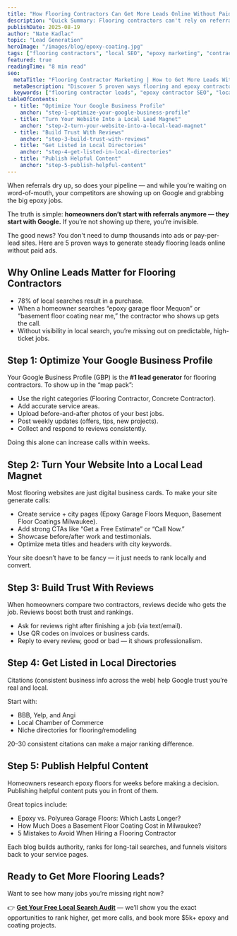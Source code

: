 ```yaml
---
title: "How Flooring Contractors Can Get More Leads Online Without Paid Ads"
description: "Quick Summary: Flooring contractors can't rely on referrals alone. By optimizing your Google Business Profile, improving your website, building reviews, and publishing helpful content, you can turn Google into your most consistent source of new leads."
publishDate: 2025-08-19
author: "Nate Kadlac"
topic: "Lead Generation"
heroImage: "/images/blog/epoxy-coating.jpg"
tags: ["flooring contractors", "local SEO", "epoxy marketing", "contractor leads"]
featured: true
readingTime: "8 min read"
seo:
  metaTitle: "Flooring Contractor Marketing | How to Get More Leads Without Ads"
  metaDescription: "Discover 5 proven ways flooring and epoxy contractors can generate steady leads online without paid ads — from Google Business Profile optimization to review strategies."
  keywords: ["flooring contractor leads", "epoxy contractor SEO", "local SEO for contractors", "garage floor marketing"]
tableOfContents:
  - title: "Optimize Your Google Business Profile"
    anchor: "step-1-optimize-your-google-business-profile"
  - title: "Turn Your Website Into a Local Lead Magnet"
    anchor: "step-2-turn-your-website-into-a-local-lead-magnet"
  - title: "Build Trust With Reviews"
    anchor: "step-3-build-trust-with-reviews"
  - title: "Get Listed in Local Directories"
    anchor: "step-4-get-listed-in-local-directories"
  - title: "Publish Helpful Content"
    anchor: "step-5-publish-helpful-content"
---
```


When referrals dry up, so does your pipeline — and while you’re waiting on word-of-mouth, your competitors are showing up on Google and grabbing the big epoxy jobs.

The truth is simple: **homeowners don’t start with referrals anymore — they start with Google.** If you’re not showing up there, you’re invisible.  

The good news? You don't need to dump thousands into ads or pay-per-lead sites. Here are 5 proven ways to generate steady flooring leads online without paid ads.  

<!-- TABLE_OF_CONTENTS -->


## Why Online Leads Matter for Flooring Contractors

- 78% of local searches result in a purchase.  
- When a homeowner searches “epoxy garage floor Mequon” or “basement floor coating near me,” the contractor who shows up gets the call.  
- Without visibility in local search, you’re missing out on predictable, high-ticket jobs.  



## Step 1: Optimize Your Google Business Profile

Your Google Business Profile (GBP) is the **#1 lead generator** for flooring contractors. To show up in the “map pack”:  

- Use the right categories (Flooring Contractor, Concrete Contractor).  
- Add accurate service areas.  
- Upload before-and-after photos of your best jobs.  
- Post weekly updates (offers, tips, new projects).  
- Collect and respond to reviews consistently.  

Doing this alone can increase calls within weeks.  



## Step 2: Turn Your Website Into a Local Lead Magnet

Most flooring websites are just digital business cards. To make your site generate calls:  

- Create service + city pages (Epoxy Garage Floors Mequon, Basement Floor Coatings Milwaukee).  
- Add strong CTAs like “Get a Free Estimate” or “Call Now.”  
- Showcase before/after work and testimonials.  
- Optimize meta titles and headers with city keywords.  

Your site doesn’t have to be fancy — it just needs to rank locally and convert.  


## Step 3: Build Trust With Reviews

When homeowners compare two contractors, reviews decide who gets the job. Reviews boost both trust and rankings.  

- Ask for reviews right after finishing a job (via text/email).  
- Use QR codes on invoices or business cards.  
- Reply to every review, good or bad — it shows professionalism.  



## Step 4: Get Listed in Local Directories

Citations (consistent business info across the web) help Google trust you’re real and local.  

Start with:  
- BBB, Yelp, and Angi  
- Local Chamber of Commerce  
- Niche directories for flooring/remodeling  

20–30 consistent citations can make a major ranking difference.  



## Step 5: Publish Helpful Content

Homeowners research epoxy floors for weeks before making a decision. Publishing helpful content puts you in front of them.  

Great topics include:  
- Epoxy vs. Polyurea Garage Floors: Which Lasts Longer?  
- How Much Does a Basement Floor Coating Cost in Milwaukee?  
- 5 Mistakes to Avoid When Hiring a Flooring Contractor  

Each blog builds authority, ranks for long-tail searches, and funnels visitors back to your service pages.  

## Ready to Get More Flooring Leads?

Want to see how many jobs you’re missing right now?  

👉 [**Get Your Free Local Search Audit**](/free-audit/) — we’ll show you the exact opportunities to rank higher, get more calls, and book more $5k+ epoxy and coating projects.  